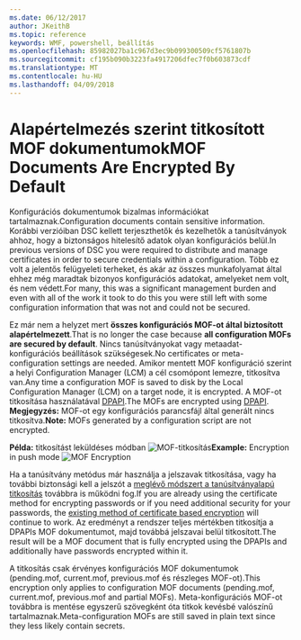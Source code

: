 ```yaml
---
ms.date: 06/12/2017
author: JKeithB
ms.topic: reference
keywords: WMF, powershell, beállítás
ms.openlocfilehash: 85982027ba1c967d3ec9b099300509cf5761807b
ms.sourcegitcommit: cf195b090b3223fa4917206dfec7f0b603873cdf
ms.translationtype: MT
ms.contentlocale: hu-HU
ms.lasthandoff: 04/09/2018
---
```

# <a name="mof-documents-are-encrypted-by-default"></a><span data-ttu-id="419c4-102">Alapértelmezés szerint titkosított MOF dokumentumok</span><span class="sxs-lookup"><span data-stu-id="419c4-102">MOF Documents Are Encrypted By Default</span></span>

<span data-ttu-id="419c4-103">Konfigurációs dokumentumok bizalmas információkat tartalmaznak.</span><span class="sxs-lookup"><span data-stu-id="419c4-103">Configuration documents contain sensitive information.</span></span> <span data-ttu-id="419c4-104">Korábbi verzióiban DSC kellett terjeszthetők és kezelhetők a tanúsítványok ahhoz, hogy a biztonságos hitelesítő adatok olyan konfigurációs belül.</span><span class="sxs-lookup"><span data-stu-id="419c4-104">In previous versions of DSC you were required to distribute and manage certificates in order to secure credentials within a configuration.</span></span> <span data-ttu-id="419c4-105">Több ez volt a jelentős felügyeleti terheket, és akár az összes munkafolyamat által ehhez még maradtak bizonyos konfigurációs adatokat, amelyeket nem volt, és nem védett.</span><span class="sxs-lookup"><span data-stu-id="419c4-105">For many, this was a significant management burden and even with all of the work it took to do this you were still left with some configuration information that was not and could not be secured.</span></span>

<span data-ttu-id="419c4-106">Ez már nem a helyzet mert **összes konfigurációs MOF-ot által biztosított alapértelmezett**.</span><span class="sxs-lookup"><span data-stu-id="419c4-106">That is no longer the case because **all configuration MOFs are secured by default**.</span></span> <span data-ttu-id="419c4-107">Nincs tanúsítványokat vagy metaadat-konfigurációs beállítások szükségesek.</span><span class="sxs-lookup"><span data-stu-id="419c4-107">No certificates or meta-configuration settings are needed.</span></span> <span data-ttu-id="419c4-108">Amikor mentett MOF konfiguráció szerint a helyi Configuration Manager (LCM) a cél csomópont lemezre, titkosítva van.</span><span class="sxs-lookup"><span data-stu-id="419c4-108">Any time a configuration MOF is saved to disk by the Local Configuration Manager (LCM) on a target node, it is encrypted.</span></span> <span data-ttu-id="419c4-109">A MOF-ot titkosítása használatával [DPAPI](https://msdn.microsoft.com/library/ms995355.aspx).</span><span class="sxs-lookup"><span data-stu-id="419c4-109">The MOFs are encrypted using [DPAPI](https://msdn.microsoft.com/library/ms995355.aspx).</span></span> <span data-ttu-id="419c4-110">**Megjegyzés:** MOF-ot egy konfigurációs parancsfájl által generált nincs titkosítva.</span><span class="sxs-lookup"><span data-stu-id="419c4-110">**Note:** MOFs generated by a configuration script are not encrypted.</span></span>

<span data-ttu-id="419c4-111">**Példa:** titkosítást leküldéses módban ![MOF-titkosítás](../images/MOF_Encryption.jpg)</span><span class="sxs-lookup"><span data-stu-id="419c4-111">**Example:** Encryption in push mode ![MOF Encryption](../images/MOF_Encryption.jpg)</span></span>

<span data-ttu-id="419c4-112">Ha a tanúsítvány metódus már használja a jelszavak titkosítása, vagy ha további biztonsági kell a jelszót a [meglévő módszert a tanúsítványalapú titkosítás](https://msdn.microsoft.com/powershell/dsc/securemof) továbbra is működni fog.</span><span class="sxs-lookup"><span data-stu-id="419c4-112">If you are already using the certificate method for encrypting passwords or if you need additional security for your passwords, the [existing method of certificate based encryption](https://msdn.microsoft.com/powershell/dsc/securemof) will continue to work.</span></span> <span data-ttu-id="419c4-113">Az eredményt a rendszer teljes mértékben titkosítja a DPAPIs MOF dokumentumot, majd továbbá jelszavai belül titkosított.</span><span class="sxs-lookup"><span data-stu-id="419c4-113">The result will be a MOF document that is fully encrypted using the DPAPIs and additionally have passwords encrypted within it.</span></span>

<span data-ttu-id="419c4-114">A titkosítás csak érvényes konfigurációs MOF dokumentumok (pending.mof, current.mof, previous.mof és részleges MOF-ot).</span><span class="sxs-lookup"><span data-stu-id="419c4-114">This encryption only applies to configuration MOF documents (pending.mof, current.mof, previous.mof and partial MOFs).</span></span> <span data-ttu-id="419c4-115">Meta-konfigurációs MOF-ot továbbra is mentése egyszerű szövegként óta titkok kevésbé valószínű tartalmaznak.</span><span class="sxs-lookup"><span data-stu-id="419c4-115">Meta-configuration MOFs are still saved in plain text since they less likely contain secrets.</span></span>